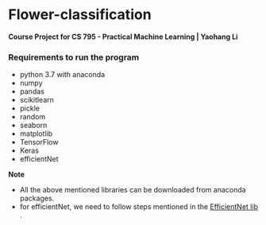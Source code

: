 # Flower-classification


**Course Project for CS 795 - Practical Machine Learning | Yaohang Li**


### Requirements to run the program

- python 3.7 with anaconda
- numpy
- pandas
- scikitlearn
- pickle
- random
- seaborn
- matplotlib
- TensorFlow
- Keras
- efficientNet

**Note**
- All the above mentioned libraries can be downloaded from anaconda packages.
- for efficientNet, we need to follow steps mentioned in the [EfficientNet lib](https://pypi.org/project/efficientnet/) .

